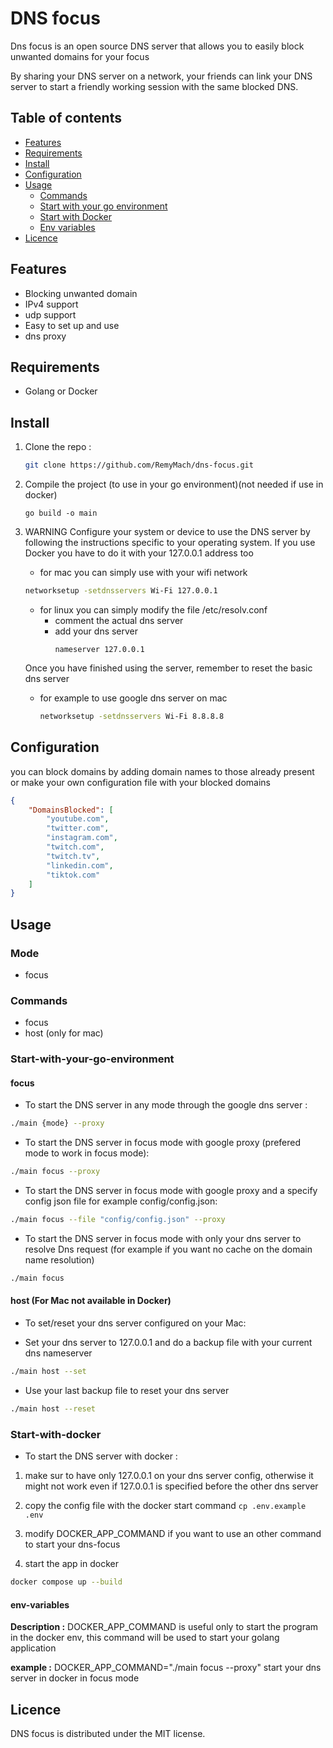 # DNS focus

Dns focus is an open source DNS server that allows you to easily block unwanted domains for your focus

By sharing your DNS server on a network, your friends can link your DNS server to start a friendly working session with the same blocked DNS.

## Table of contents

- [Features](#Features)
- [Requirements](#Requirements)
- [Install](#Install)
- [Configuration](#configuration)
- [Usage](#Usage)
    - [Commands](#Commands)
    - [Start with your go environment](#Start-with-your-go-environment)
    - [Start with Docker](#Start-with-docker)
    - [Env variables](#env-variables)
- [Licence](#licence)

## Features

- Blocking unwanted domain
- IPv4 support
- udp support
- Easy to set up and use
- dns proxy

## Requirements

- Golang or Docker

## Install

1. Clone the repo :

   ```bash
   git clone https://github.com/RemyMach/dns-focus.git
   ```


2. Compile the project (to use in your go environment)(not needed if use in docker)

    `go build -o main`

3. WARNING Configure your system or device to use the DNS server by following the instructions specific to your operating system. If you use Docker you have to do it with your 127.0.0.1 address too

    - for mac you can simply use with your wifi network
    ```bash
    networksetup -setdnsservers Wi-Fi 127.0.0.1
    ```

    - for linux you can simply modify the file /etc/resolv.conf
        - comment the actual dns server
        - add your dns server
            ```
            nameserver 127.0.0.1
            ```

    Once you have finished using the server, remember to reset the basic dns server
    - for example to use google dns server on mac
        ```bash
        networksetup -setdnsservers Wi-Fi 8.8.8.8
        ```



## Configuration

you can block domains by adding domain names to those already present or make your own configuration file with your blocked domains

```json
{
    "DomainsBlocked": [
        "youtube.com",
        "twitter.com",
        "instagram.com",
        "twitch.com",
        "twitch.tv",
        "linkedin.com",
        "tiktok.com"
    ]
}
```

## Usage

### Mode
- focus

### Commands
- focus
- host (only for mac)

### Start-with-your-go-environment

#### **focus**

- To start the DNS server in any mode through the google dns server :

```bash
./main {mode} --proxy
```

- To start the DNS server in focus mode with google proxy (prefered mode to work in focus mode):
```bash
./main focus --proxy
```

- To start the DNS server in focus mode with google proxy and a specify config json file for example config/config.json:
```bash
./main focus --file "config/config.json" --proxy
```

- To start the DNS server in focus mode with only your dns server to resolve Dns request (for example if you want no cache on the domain name resolution)
```bash
./main focus
```

#### **host (For Mac not available in Docker)**
- To set/reset your dns server configured on your Mac:

- Set your dns server to 127.0.0.1 and do a backup file with your current dns nameserver
```bash
./main host --set
```

- Use your last backup file to reset your dns server
```bash
./main host --reset
```
### Start-with-docker
- To start the DNS server with docker :

1. make sur to have only 127.0.0.1 on your dns server config, otherwise it might not work even if 127.0.0.1 is specified before the other dns server

2. copy the config file with the docker start command `cp .env.example .env`

3. modify DOCKER_APP_COMMAND if you want to use an other command to start your dns-focus

4. start the app in docker
```sh
docker compose up --build
```

#### env-variables
**Description :** DOCKER_APP_COMMAND is useful only to start the program in the docker env, this command will be used to start your golang application

**example :**  DOCKER_APP_COMMAND="./main focus --proxy" start your dns server in docker in focus mode


## Licence

DNS focus is distributed under the MIT license.